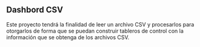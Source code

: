 ## Dashbord CSV
Este proyecto tendrá la finalidad de leer un archivo CSV y procesarlos para otorgarlos de forma que se puedan construir tableros de control con la información que se obtenga de los archivos CSV.

